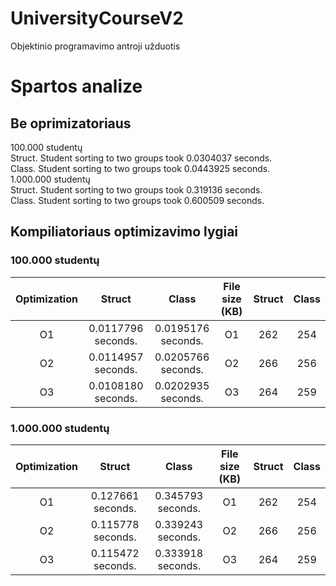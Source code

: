 # UniversityCourseV2
Objektinio programavimo antroji užduotis

# Spartos analize  
## Be oprimizatoriaus
100.000 studentų  
Struct. Student sorting to two groups took 0.0304037 seconds.  
Class. Student sorting to two groups took 0.0443925 seconds.  
1.000.000 studentų   
Struct. Student sorting to two groups took 0.319136 seconds.  
Class. Student sorting to two groups took 0.600509 seconds.  

## Kompiliatoriaus optimizavimo lygiai 
### 100.000 studentų
| Optimization | Struct | Class | File size (KB) | Struct | Class |
| :---: | :---: | :---: | :---: | :---: | :---: |
| O1 | 0.0117796 seconds. | 0.0195176 seconds. |O1| 262 | 254 |
| O2 | 0.0114957 seconds. | 0.0205766 seconds. |O2| 266 | 256 |
| O3 | 0.0108180 seconds. | 0.0202935 seconds. |O3| 264 | 259 |


### 1.000.000 studentų
| Optimization | Struct | Class | File size (KB) | Struct | Class |
| :---: | :---: | :---: | :---: | :---: | :---: |
| O1 | 0.127661 seconds. | 0.345793 seconds. |O1| 262 | 254 |
| O2 | 0.115778 seconds. | 0.339243 seconds. |O2| 266 | 256 | 
| O3 | 0.115472 seconds. | 0.333918 seconds. |O3| 264 | 259 |
